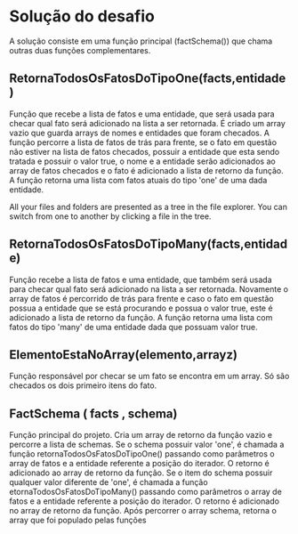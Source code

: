# Solução do desafio
A solução consiste em uma função principal (factSchema()) que chama outras duas funções complementares.

## RetornaTodosOsFatosDoTipoOne(facts,entidade)
Função que recebe a lista de fatos e uma entidade, que será usada para checar qual fato será adicionado na lista a ser retornada. 
É criado um array vazio que guarda arrays de nomes e entidades que foram checados. A função percorre a lista de fatos de trás para frente, se o fato em questão não estiver na lista de fatos checados, possuir a entidade que esta sendo tratada e possuir o valor true, o nome e a entidade serão adicionados ao array de fatos checados e o fato é adicionado a lista de retorno da função. 
A função retorna uma lista com fatos atuais do tipo 'one' de uma dada entidade.

All your files and folders are presented as a tree in the file explorer. You can switch from one to another by clicking a file in the tree.

## RetornaTodosOsFatosDoTipoMany(facts,entidade)
Função recebe a lista de fatos e uma entidade, que também será usada para checar qual fato será adicionado na lista a ser retornada. Novamente o array de fatos é percorrido de trás para frente e caso o fato em questão possua a entidade que se está procurando e possua o valor true, este é adicionado a lista de retorno da função. A função retorna uma lista com fatos do tipo 'many' de uma entidade dada que possuam valor true.

## ElementoEstaNoArray(elemento,arrayz)

Função responsável por checar se um fato se encontra em um array. Só são checados os dois primeiro itens do fato.

## FactSchema ( facts , schema) 
 Função principal do projeto. Cria um array de retorno da função vazio e percorre a lista de schemas. Se o schema possuir valor 'one', é chamada a função retornaTodosOsFatosDoTipoOne() passando como parâmetros o array de fatos e a entidade referente a posição do iterador. O retorno é adicionado ao array de retorno da função. Se o item do schema possuir qualquer valor diferente de 'one', é chamada a função etornaTodosOsFatosDoTipoMany() passando como parâmetros o array de fatos e a entidade referente a posição do iterador. O retorno é adicionado no array de retorno da função. Após percorrer o array schema, retorna o array que foi populado pelas funções

